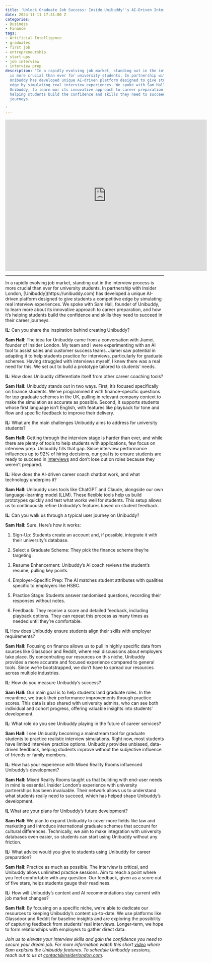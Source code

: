 ```yaml
---
title: 'Unlock Graduate Job Success: Inside Unibuddy''s AI-Driven Interview Prep'
date: 2024-11-11 17:31:00 Z
categories:
- Business
- Finance
tags:
- Artificial Intelligence
- graduates
- first job
- entrepreneurship
- start-ups
- job interview
- interview prep
description: 'In a rapidly evolving job market, standing out in the interview process
  is more crucial than ever for university students. In partnership with Insider London,
  Unibuddy has developed unique AI-driven platform designed to give students a competitive
  edge by simulating real interview experiences. We spoke with Sam Hall, founder of
  Unibuddy, to learn mor its innovative approach to career preparation, and how it’s
  helping students build the confidence and skills they need to succeed in their career
  journeys.

'
---
```


<iframe
  src="https://unibuddy.carrd.co/assets/videos/video01.mp4?v=9ef16ad8"
  width="640"
  height="480"
  frameborder="0"
  allow="fullscreen"
  allowfullscreen
  class="responsive-video"
></iframe>

<style>
  .responsive-video {
    width: 640px; /* Default width for desktop */
    height: 480px; /* Default height for desktop */
  }

  @media (max-width: 767px) { /* Target screens smaller than 768px */
    .responsive-video {
      width: 100%; /* Full width for mobile */
      max-width: 360px; /* Optional: max width on smaller devices */
      height: auto; /* Adjust height to maintain aspect ratio */
    }
  }
</style>
<hr>
In a rapidly evolving job market, standing out in the interview process is more crucial than ever for university students. In partnership with Insider London, [Unibuddy](https://unibuddy.com) has developed a unique AI-driven platform designed to give students a competitive edge by simulating real interview experiences. We spoke with Sam Hall, founder of Unibuddy, to learn more about its innovative approach to career preparation, and how it’s helping students build the confidence and skills they need to succeed in their career journeys.

**IL**: Can you share the inspiration behind creating Unibuddy?

**Sam Hall**: The idea for Unibuddy came from a conversation with Jiamei, founder of Insider London. My team and I were experimenting with an AI tool to assist sales and customer success teams. Jiamei saw potential in adapting it to help students practice for interviews, particularly for graduate schemes. Having struggled with interviews myself, I knew there was a real need for this. We set out to build a prototype tailored to students’ needs.

**IL**: How does Unibuddy differentiate itself from other career coaching tools?

**Sam Hall:** Unibuddy stands out in two ways. First, it’s focused specifically on finance students. We’ve programmed it with finance-specific questions for top graduate schemes in the UK, pulling in relevant company context to make the simulation as accurate as possible. Second, it supports students whose first language isn’t English, with features like playback for tone and flow and specific feedback to improve their delivery.

**IL:** What are the main challenges Unibuddy aims to address for university students?

**Sam Hall:** Getting through the interview stage is harder than ever, and while there are plenty of tools to help students with applications, few focus on interview prep. Unibuddy fills that gap. Since interview performance influences up to 92% of hiring decisions, our goal is to ensure students are ready to succeed in [interviews](https://www.jobscore.com/articles/interviewing-statistics/) and don’t lose out on roles because they weren’t prepared.

**IL**: How does the AI-driven career coach chatbot work, and what technology underpins it?

**Sam Hall**: Unibuddy uses tools like ChatGPT and Claude, alongside our own language-learning model (LLM). These flexible tools help us build prototypes quickly and test what works well for students. This setup allows us to continuously refine Unibuddy’s features based on student feedback.

**IL**: Can you walk us through a typical user journey on Unibuddy?

**Sam Hall:** Sure. Here’s how it works:

1. Sign-Up: Students create an account and, if possible, integrate it with their university’s database.


2. Select a Graduate Scheme: They pick the finance scheme they’re targeting.


3. Resume Enhancement: Unibuddy’s AI coach reviews the student’s resume, pulling key points.


4. Employer-Specific Prep: The AI matches student attributes with qualities specific to employers like HSBC.


5. Practice Stage: Students answer randomised questions, recording their responses without notes.


6. Feedback: They receive a score and detailed feedback, including playback options. They can repeat this process as many times as needed until they’re comfortable.



**IL** How does Unibuddy ensure students align their skills with employer requirements?

**Sam Hall:** Focusing on finance allows us to pull in highly specific data from sources like Glassdoor and Reddit, where real discussions about employers take place. By concentrating our resources on this niche, Unibuddy provides a more accurate and focused experience compared to general tools. Since we’re bootstrapped, we don’t have to spread our resources across multiple industries.

**IL**: How do you measure Unibuddy’s success?

**Sam Hall:** Our main goal is to help students land graduate roles. In the meantime, we track their performance improvements through practice scores. This data is also shared with university admins, who can see both individual and cohort progress, offering valuable insights into students’ development.

**IL**: What role do you see Unibuddy playing in the future of career services?

**Sam Hall**: I see Unibuddy becoming a mainstream tool for graduate students to practice realistic interview simulations. Right now, most students have limited interview practice options. Unibuddy provides unbiased, data-driven feedback, helping students improve without the subjective influence of friends or family members.

**IL**: How has your experience with Mixed Reality Rooms influenced Unibuddy’s development?

**Sam Hall:** Mixed Reality Rooms taught us that building with end-user needs in mind is essential. Insider London’s experience with university partnerships has been invaluable. Their network allows us to understand what students really need to succeed, which has helped shape Unibuddy’s development.

 **IL** What are your plans for Unibuddy’s future development?

**Sam Hall:** We plan to expand Unibuddy to cover more fields like law and marketing and introduce international graduate schemes that account for cultural differences. Technically, we aim to make integration with university databases even easier, so students can start using Unibuddy without any friction.

**IL:** What advice would you give to students using Unibuddy for career preparation?

**Sam Hall**: Practice as much as possible. The interview is critical, and Unibuddy allows unlimited practice sessions. Aim to reach a point where you feel comfortable with any question. Our feedback, given as a score out of five stars, helps students gauge their readiness.

**IL:** How will Unibuddy’s content and AI recommendations stay current with job market changes?

**Sam Hall:** By focusing on a specific niche, we’re able to dedicate our resources to keeping Unibuddy’s content up-to-date. We use platforms like Glassdoor and Reddit for baseline insights and are exploring the possibility of capturing feedback from students’ real interviews. Longer-term, we hope to form relationships with employers to gather direct data.


*Join us to elevate your interview skills and gain the confidence you need to secure your dream job. For more information watch this short [video](https://unibuddy.carrd.co/) where Sam explains the Unibuddy features. To schedule Unibuddy sessions, reach out to us at [contact@insiderlondon.com](mailto:contact@insiderlondon.com).*


